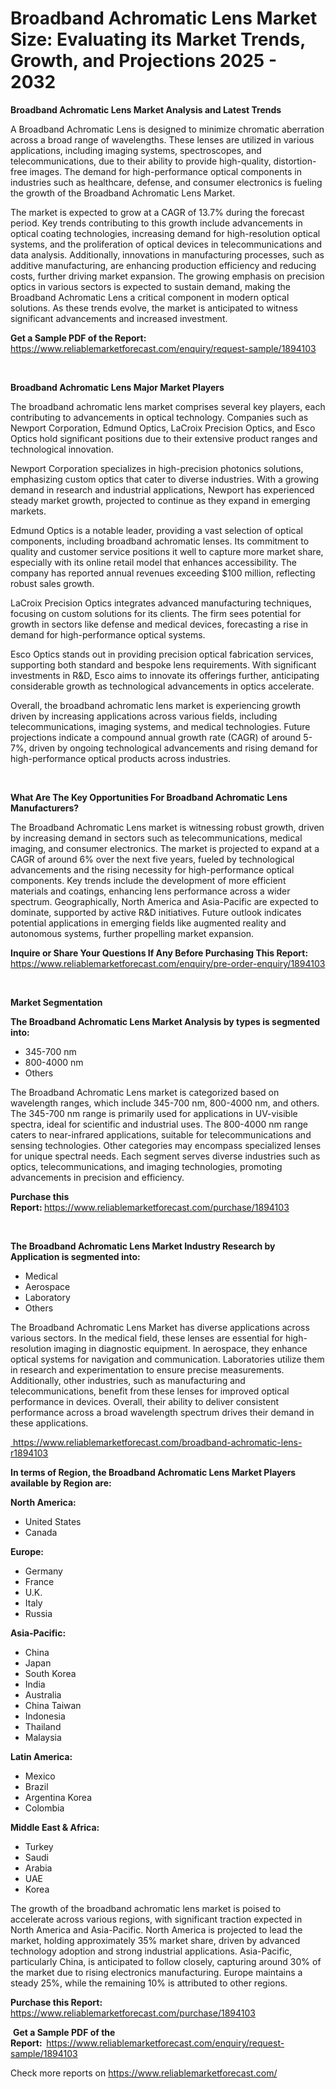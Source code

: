 <p><h1>Broadband Achromatic Lens Market Size: Evaluating its Market Trends, Growth, and Projections 2025 - 2032</h1></p><p><strong>Broadband Achromatic Lens Market Analysis and Latest Trends</strong></p>
<p><p>A Broadband Achromatic Lens is designed to minimize chromatic aberration across a broad range of wavelengths. These lenses are utilized in various applications, including imaging systems, spectroscopes, and telecommunications, due to their ability to provide high-quality, distortion-free images. The demand for high-performance optical components in industries such as healthcare, defense, and consumer electronics is fueling the growth of the Broadband Achromatic Lens Market.</p><p>The market is expected to grow at a CAGR of 13.7% during the forecast period. Key trends contributing to this growth include advancements in optical coating technologies, increasing demand for high-resolution optical systems, and the proliferation of optical devices in telecommunications and data analysis. Additionally, innovations in manufacturing processes, such as additive manufacturing, are enhancing production efficiency and reducing costs, further driving market expansion. The growing emphasis on precision optics in various sectors is expected to sustain demand, making the Broadband Achromatic Lens a critical component in modern optical solutions. As these trends evolve, the market is anticipated to witness significant advancements and increased investment.</p></p>
<p><strong>Get a Sample PDF of the Report:&nbsp;</strong> <a href="https://www.reliablemarketforecast.com/enquiry/request-sample/1894103?utm_campaign=2011&utm_medium=2&utm_source=Github&utm_content=ia&utm_term=13022025&utm_id=broadband-achromatic-lens">https://www.reliablemarketforecast.com/enquiry/request-sample/1894103</a></p>
<p>&nbsp;</p>
<p><strong>Broadband Achromatic Lens Major Market Players</strong></p>
<p><p>The broadband achromatic lens market comprises several key players, each contributing to advancements in optical technology. Companies such as Newport Corporation, Edmund Optics, LaCroix Precision Optics, and Esco Optics hold significant positions due to their extensive product ranges and technological innovation.</p><p>Newport Corporation specializes in high-precision photonics solutions, emphasizing custom optics that cater to diverse industries. With a growing demand in research and industrial applications, Newport has experienced steady market growth, projected to continue as they expand in emerging markets.</p><p>Edmund Optics is a notable leader, providing a vast selection of optical components, including broadband achromatic lenses. Its commitment to quality and customer service positions it well to capture more market share, especially with its online retail model that enhances accessibility. The company has reported annual revenues exceeding $100 million, reflecting robust sales growth.</p><p>LaCroix Precision Optics integrates advanced manufacturing techniques, focusing on custom solutions for its clients. The firm sees potential for growth in sectors like defense and medical devices, forecasting a rise in demand for high-performance optical systems.</p><p>Esco Optics stands out in providing precision optical fabrication services, supporting both standard and bespoke lens requirements. With significant investments in R&D, Esco aims to innovate its offerings further, anticipating considerable growth as technological advancements in optics accelerate.</p><p>Overall, the broadband achromatic lens market is experiencing growth driven by increasing applications across various fields, including telecommunications, imaging systems, and medical technologies. Future projections indicate a compound annual growth rate (CAGR) of around 5-7%, driven by ongoing technological advancements and rising demand for high-performance optical products across industries.</p></p>
<p>&nbsp;</p>
<p><strong>What Are The Key Opportunities For Broadband Achromatic Lens Manufacturers?</strong></p>
<p><p>The Broadband Achromatic Lens market is witnessing robust growth, driven by increasing demand in sectors such as telecommunications, medical imaging, and consumer electronics. The market is projected to expand at a CAGR of around 6% over the next five years, fueled by technological advancements and the rising necessity for high-performance optical components. Key trends include the development of more efficient materials and coatings, enhancing lens performance across a wider spectrum. Geographically, North America and Asia-Pacific are expected to dominate, supported by active R&D initiatives. Future outlook indicates potential applications in emerging fields like augmented reality and autonomous systems, further propelling market expansion.</p></p>
<p><strong>Inquire or Share Your Questions If Any Before Purchasing This Report:</strong> <a href="https://www.reliablemarketforecast.com/enquiry/pre-order-enquiry/1894103?utm_campaign=2011&utm_medium=2&utm_source=Github&utm_content=ia&utm_term=13022025&utm_id=broadband-achromatic-lens">https://www.reliablemarketforecast.com/enquiry/pre-order-enquiry/1894103</a></p>
<p>&nbsp;</p>
<p><strong>Market Segmentation</strong></p>
<p><strong>The Broadband Achromatic Lens Market Analysis by types is segmented into:</strong></p>
<p><ul><li>345-700 nm</li><li>800-4000 nm</li><li>Others</li></ul></p>
<p><p>The Broadband Achromatic Lens market is categorized based on wavelength ranges, which include 345-700 nm, 800-4000 nm, and others. The 345-700 nm range is primarily used for applications in UV-visible spectra, ideal for scientific and industrial uses. The 800-4000 nm range caters to near-infrared applications, suitable for telecommunications and sensing technologies. Other categories may encompass specialized lenses for unique spectral needs. Each segment serves diverse industries such as optics, telecommunications, and imaging technologies, promoting advancements in precision and efficiency.</p></p>
<p><strong>Purchase this Report:&nbsp;</strong><a href="https://www.reliablemarketforecast.com/purchase/1894103?utm_campaign=2011&utm_medium=2&utm_source=Github&utm_content=ia&utm_term=13022025&utm_id=broadband-achromatic-lens">https://www.reliablemarketforecast.com/purchase/1894103</a></p>
<p>&nbsp;</p>
<p><strong>The Broadband Achromatic Lens Market Industry Research by Application is segmented into:</strong></p>
<p><ul><li>Medical</li><li>Aerospace</li><li>Laboratory</li><li>Others</li></ul></p>
<p><p>The Broadband Achromatic Lens Market has diverse applications across various sectors. In the medical field, these lenses are essential for high-resolution imaging in diagnostic equipment. In aerospace, they enhance optical systems for navigation and communication. Laboratories utilize them in research and experimentation to ensure precise measurements. Additionally, other industries, such as manufacturing and telecommunications, benefit from these lenses for improved optical performance in devices. Overall, their ability to deliver consistent performance across a broad wavelength spectrum drives their demand in these applications.</p></p>
<p><a href="https://www.reliablemarketforecast.com/broadband-achromatic-lens-r1894103?utm_campaign=2011&utm_medium=2&utm_source=Github&utm_content=ia&utm_term=13022025&utm_id=broadband-achromatic-lens">&nbsp;https://www.reliablemarketforecast.com/broadband-achromatic-lens-r1894103</a></p>
<p><strong>In terms of Region, the Broadband Achromatic Lens Market Players available by Region are:</strong></p>
<p>
    <p> <strong> North America: </strong>
        <ul>
            <li>United States</li>
            <li>Canada</li>
        </ul>
        </p> 
    <p> <strong> Europe: </strong>
        <ul>
            <li>Germany</li>
            <li>France</li>
            <li>U.K.</li>
            <li>Italy</li>
            <li>Russia</li>
        </ul>
        </p> 
    <p> <strong> Asia-Pacific: </strong>
        <ul>
            <li>China</li>
            <li>Japan</li>
            <li>South Korea</li>
            <li>India</li>
            <li>Australia</li>
            <li>China Taiwan</li>
            <li>Indonesia</li>
            <li>Thailand</li>
            <li>Malaysia</li>
        </ul>
        </p> 
    <p> <strong> Latin America: </strong>
        <ul>
            <li>Mexico</li>
            <li>Brazil</li>
            <li>Argentina Korea</li>
            <li>Colombia</li>
        </ul>
        </p> 
    <p> <strong> Middle East & Africa: </strong>
        <ul>
            <li>Turkey</li>
            <li>Saudi</li>
            <li>Arabia</li>
            <li>UAE</li>
            <li>Korea</li>
        </ul>
    </p>
    </p>
<p><p>The growth of the broadband achromatic lens market is poised to accelerate across various regions, with significant traction expected in North America and Asia-Pacific. North America is projected to lead the market, holding approximately 35% market share, driven by advanced technology adoption and strong industrial applications. Asia-Pacific, particularly China, is anticipated to follow closely, capturing around 30% of the market due to rising electronics manufacturing. Europe maintains a steady 25%, while the remaining 10% is attributed to other regions.</p></p>
<p><strong>Purchase this Report: </strong><a href="https://www.reliablemarketforecast.com/purchase/1894103?utm_campaign=2011&utm_medium=2&utm_source=Github&utm_content=ia&utm_term=13022025&utm_id=broadband-achromatic-lens">https://www.reliablemarketforecast.com/purchase/1894103</a></p>
<p>&nbsp;<strong>Get a Sample PDF of the Report:&nbsp;&nbsp;</strong><a href="https://www.reliablemarketforecast.com/enquiry/request-sample/1894103?utm_campaign=2011&utm_medium=2&utm_source=Github&utm_content=ia&utm_term=13022025&utm_id=broadband-achromatic-lens">https://www.reliablemarketforecast.com/enquiry/request-sample/1894103</a></p>
<p><strong></strong></p>
<p>Check more reports on <a href="https://www.reliablemarketforecast.com/?utm_campaign=2011&utm_medium=2&utm_source=Github&utm_content=ia&utm_term=13022025&utm_id=broadband-achromatic-lens">https://www.reliablemarketforecast.com/</a></p>
